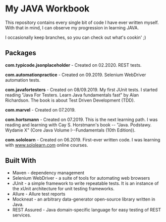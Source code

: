 # My JAVA Workbook

This repository contains every single bit of code I have ever written myself. With that in mind, I can observe my progression in learning JAVA. 

I occasionally keep branches, so you can check out what's cookin' ;) 

## Packages

**com.typicode.jsonplaceholder** - Created on 02.2020. REST tests.

**com.automationpractice** - Created on 09.2019. Selenium WebDriver automation tests.

**com.javafortesters** - Created on 08/09.2019. My first JUnit tests. I started reading "Java For Testers. Learn Java fundamentals fast" by Alan Richardson. The book is about Test Driven Development (TDD).

**com.marvel** - Created on 07.2019.

**com.hortsmann** - Created on 07.2019. This is the next learning path. I was reading and learning with Cay S. Horstmann's book -- "Java. Podstawy. Wydanie X" (Core Java Volume I--Fundamentals (10th Edition)).

**com.sololearn** - Created on 06.2019. First-ever written code. I was learning with www.sololearn.com online courses.

## Built With
- Maven - dependency management
- Selenium WebDriver - a suite of tools for automating web browsers
- JUnit - a simple framework to write repeatable tests. It is an instance of the xUnit architecture for unit testing frameworks.
- Allure - Allure test reports
- Mockneat - an arbitrary data-generator open-source library written in Java.
- REST Assured - Java domain-specific language for easy testing of REST services.